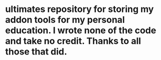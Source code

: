 # ultimates repository for storing my addon tools for my personal education. I wrote none of the code and take no credit. Thanks to all those that did.
